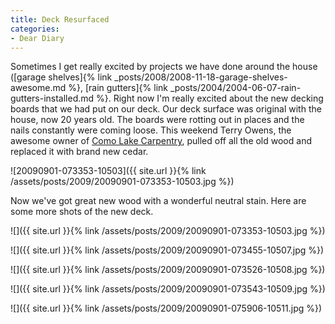 ```yaml
---
title: Deck Resurfaced
categories:
- Dear Diary
---
```


Sometimes I get really excited by projects we have done around the house ([garage shelves]{% link _posts/2008/2008-11-18-garage-shelves-awesome.md %}, [rain gutters]{% link _posts/2004/2004-06-07-rain-gutters-installed.md %}. Right now I'm really excited about the new decking boards that we had put on our deck. Our deck surface was original with the house, now 20 years old. The boards were rotting out in places and the nails constantly were coming loose. This weekend Terry Owens, the awesome owner of [Como Lake Carpentry](http://www.comolakecarpentry.com/), pulled off all the old wood and replaced it with brand new cedar.

![20090901-073353-10503]({{ site.url }}{% link /assets/posts/2009/20090901-073353-10503.jpg %})

Now we've got great new wood with a wonderful neutral stain. Here are some more shots of the new deck.

![]({{ site.url }}{% link /assets/posts/2009/20090901-073353-10503.jpg %})

![]({{ site.url }}{% link /assets/posts/2009/20090901-073455-10507.jpg %})

![]({{ site.url }}{% link /assets/posts/2009/20090901-073526-10508.jpg %})

![]({{ site.url }}{% link /assets/posts/2009/20090901-073543-10509.jpg %})

![]({{ site.url }}{% link /assets/posts/2009/20090901-075906-10511.jpg %})



